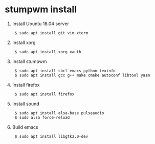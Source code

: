 stumpwm install
===============

1. Install Ubuntu 18.04 server

        $ sudo apt install git vim xterm

2. Install xorg
    
        $ sudo apt install xorg xauth

3. Install stumpwm

        $ sudo apt install sbcl emacs python texinfo
        $ sudo apt install gcc g++ make cmake autoconf libtool yasm
        
4. Install firefox

        $ sudo apt install firefox
        
5. Install sound

        $ sudo apt install alsa-base pulseaudio
        $ sudo alsa force-reload

6. Build emacs

        $ sudo apt install libgtk2.0-dev

        
